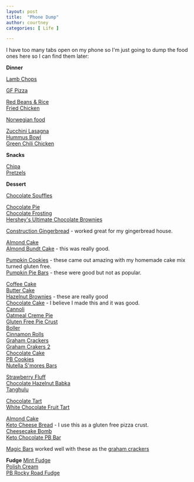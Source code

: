 ```yaml
---
layout: post
title:  "Phone Dump"
author: courtney
categories: [ Life ]

---
```


I have too many tabs open on my phone so I'm just going to dump the food ones here so I can find them later:<br>


**Dinner**

[Lamb Chops](https://www.howtobbqright.com/2014/05/01/lamb-loin-chops-with-reverse-sear/)<br>

[GF Pizza](https://themodernproper.com/gluten-free-pizza-dough)<br>

[Red Beans & Rice](https://www.explorelouisiana.com/culinary/recipes/red-beans-and-rice)<br>
[Fried Chicken](https://www.allrecipes.com/recipe/8802/tanyas-louisiana-souther-fried-chicken/)<br>

[Norwegian food](https://www.matprat.no)<br>

[Zucchini Lasagna](https://downshiftology.com/recipes/zucchini-lasagna/)<br>
[Hummus Bowl](https://www.budgetbytes.com/mediterranean-hummus-bowls/)<br>
[Green Chili Chicken](https://thebestketorecipes.com/one-pan-keto-green-chili-chicken/)<br>

**Snacks**

[Chipa](https://www.angsarap.net/2022/07/25/chipa/)<br>
[Pretzels](https://theglutenfreeaustrian.com/gluten-free-soft-pretzel-recipe/)<br>

**Dessert**


[Chocolate Souffles](https://bakingmischief.com/chocolate-souffles-for-two)<br>

[Chocolate Pie](https://www.hersheyland.com/recipes/easy-hersheys-bar-pie.html)<br>
[Chocolate Frosting](https://www.hersheyland.com/recipes/perfectly-chocolate-chocolate-frosting.html)<br>
[Hershey's Ultimate Chocolate Brownies](https://www.hersheyland.me/en_me/recipes/hersheys-ultimate-chocolate-brownies.html)<br>

[Construction Gingerbread](https://sugargeekshow.com/news/gingerbread-house-recipe/) - worked great for my gingerbread house. <br>

[Almond Cake](https://livforcake.com/almond-amaretto-cake)<br>
[Almond Bundt Cake](https://www.plainchicken.com/amaretto-cake) - this was really good.<br>

[Pumpkin Cookies](https://wwww.sugarandsoul.com/4-ingredient-pumpkin-chocolate-chip-cookies) - these came out amazing with my homemade cake mix turned gluten free.<br>
[Pumpkin Pie Bars](https://www.ifyougiveablondeakitchen.com/easy-pumpkin-pie-bars/) - these were good but not as popular.<br>

[Coffee Cake](https://www.kingarthurbaking.com/recipes/cinnamon-streusel-coffee-cake-recipe)<br>
[Butter Cake](https://www.homemadeitaliancooking.com/warm-butter-cake-1000-calories-bliss/)<br>
[Hazelnut Brownies](https://www.spicesinmydna.com/flourless-chocolate-hazelnut-brownies/) - these are really good<br>
[Chocolate Cake](https://www.glutenfreepalate.com/easy-gluten-free-chocolate-cake-11-ingredients/) - I believe I made this and it was good.<br>
[Cannoli](https://www.cookingclassy.com/cannoli/)<br>
[Oatmeal Creme Pie](https://feastytravels.com/7533/oatmeal-creme-pie)<br>
[Gluten Free Pie Crust](https://blueskyeating.com/gluten-free-sweet-pastry/)<br>
[Boller](https://www.tine.no/oppskrifter/bakst/sot-gjarbakst/glutenfrie-boller)<br>
[Cinnamon Rolls](https://iowagirleats.com/gluten-free-cinnamon-rolls-recipe/)<br>
[Graham Crackers](https://www.mamaknowsglutenfree.com/gluten-free-graham-crakers/)<br>
[Graham Crakers 2](https://www.culinaryhill.com/homemade-graham-crackers/#wprm-recipe-container-33745)<br>
[Chocolate Cake](https://www.melskitchencafe.com/decadent-chocolate-cake)<br>
[PB Cookies](https://strengthandsunshine.com/3-ingredient-old-fashioned-peanut-butter-cookies-gluten-free-vegan/)<br>
[Nutella S'mores Bars](https://belleofthekitchen.com/nutella-smores-bars/)<br>

[Strawberry Fluff](https://neighborfoodblog.com/frozen-strawberry-fluff-with-gluten)<br>
[Chocolate Hazelnut Babka](https://cloudykitchen.com/blog/chocolate-hazelnut-babka/)<br>
[Tanghulu](https://www.yummymummykitchen.com/2021/06/tanghulu-recipe.html)<br>

[Chocolate Tart](https://www.theflavorbender.com/chocolate-tart-recipe/)<br>
[White Chocolate Fruit Tart](https://www.tasteofhome.com/recipes/white-chocolate-fruit-tart/)<br>

[Almond Cake](https://natashaskitchen.com/almond-cake-recipe/)<br>
[Keto Cheese Bread](https://www.wholesomeyum.com/keto-garlic-cheese-bread-recipe) - I use this as a gluten free pizza crust.<br>
[Cheesecake Bomb](https://www.eatwell101.com/cheesecake-keto-fat-bombs-recipe)<br>
[Keto Chocolate PB Bar](https://ketogenicwoman.com/keto-chocolate-peanut-butter-dessert-bars/)<br>

[Magic Bars](https://www.urbanbakes.com/magic-bars/) worked well with these as the [graham crackers](https://www.powerhungry.com/2015/01/29/almond-flour-graham-crackers/)

**Fudge**
[Mint Fudge](https://www.thedailymeal.com/recipes/mint-chocolate-chip-fudge-recipe)<br>
[Polish Cream](http://polishhousewife.com/polish-cream-fudge/)<br>
[PB Rocky Road Fudge](https://www.momontimeout.com/peanut-butter-rocky-road-fudge/)<br>
